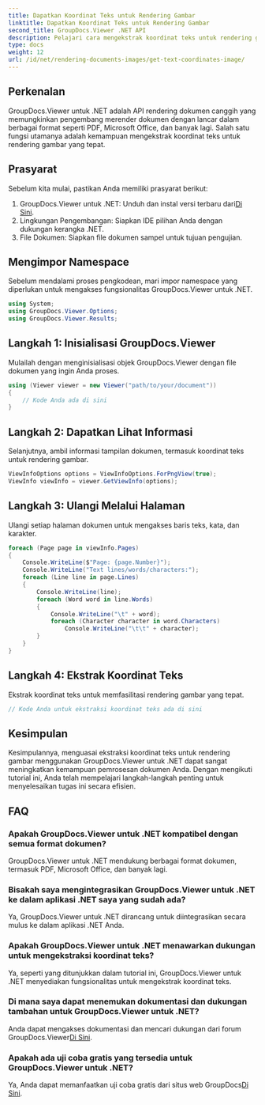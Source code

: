 ```yaml
---
title: Dapatkan Koordinat Teks untuk Rendering Gambar
linktitle: Dapatkan Koordinat Teks untuk Rendering Gambar
second_title: GroupDocs.Viewer .NET API
description: Pelajari cara mengekstrak koordinat teks untuk rendering gambar menggunakan GroupDocs.Viewer untuk .NET. Tingkatkan kemampuan pemrosesan dokumen Anda dengan mudah.
type: docs
weight: 12
url: /id/net/rendering-documents-images/get-text-coordinates-image/
---
```

## Perkenalan
GroupDocs.Viewer untuk .NET adalah API rendering dokumen canggih yang memungkinkan pengembang merender dokumen dengan lancar dalam berbagai format seperti PDF, Microsoft Office, dan banyak lagi. Salah satu fungsi utamanya adalah kemampuan mengekstrak koordinat teks untuk rendering gambar yang tepat.
## Prasyarat
Sebelum kita mulai, pastikan Anda memiliki prasyarat berikut:
1.  GroupDocs.Viewer untuk .NET: Unduh dan instal versi terbaru dari[Di Sini](https://releases.groupdocs.com/viewer/net/).
2. Lingkungan Pengembangan: Siapkan IDE pilihan Anda dengan dukungan kerangka .NET.
3. File Dokumen: Siapkan file dokumen sampel untuk tujuan pengujian.

## Mengimpor Namespace
Sebelum mendalami proses pengkodean, mari impor namespace yang diperlukan untuk mengakses fungsionalitas GroupDocs.Viewer untuk .NET.
```csharp
using System;
using GroupDocs.Viewer.Options;
using GroupDocs.Viewer.Results;
```
## Langkah 1: Inisialisasi GroupDocs.Viewer
Mulailah dengan menginisialisasi objek GroupDocs.Viewer dengan file dokumen yang ingin Anda proses.
```csharp
using (Viewer viewer = new Viewer("path/to/your/document"))
{
    // Kode Anda ada di sini
}
```
## Langkah 2: Dapatkan Lihat Informasi
Selanjutnya, ambil informasi tampilan dokumen, termasuk koordinat teks untuk rendering gambar.
```csharp
ViewInfoOptions options = ViewInfoOptions.ForPngView(true);
ViewInfo viewInfo = viewer.GetViewInfo(options);
```
## Langkah 3: Ulangi Melalui Halaman
Ulangi setiap halaman dokumen untuk mengakses baris teks, kata, dan karakter.
```csharp
foreach (Page page in viewInfo.Pages)
{
    Console.WriteLine($"Page: {page.Number}");
    Console.WriteLine("Text lines/words/characters:");
    foreach (Line line in page.Lines)
    {
        Console.WriteLine(line);
        foreach (Word word in line.Words)
        {
            Console.WriteLine("\t" + word);
            foreach (Character character in word.Characters)
                Console.WriteLine("\t\t" + character);
        }
    }
}
```
## Langkah 4: Ekstrak Koordinat Teks
Ekstrak koordinat teks untuk memfasilitasi rendering gambar yang tepat.
```csharp
// Kode Anda untuk ekstraksi koordinat teks ada di sini
```

## Kesimpulan
Kesimpulannya, menguasai ekstraksi koordinat teks untuk rendering gambar menggunakan GroupDocs.Viewer untuk .NET dapat sangat meningkatkan kemampuan pemrosesan dokumen Anda. Dengan mengikuti tutorial ini, Anda telah mempelajari langkah-langkah penting untuk menyelesaikan tugas ini secara efisien.
## FAQ
### Apakah GroupDocs.Viewer untuk .NET kompatibel dengan semua format dokumen?
GroupDocs.Viewer untuk .NET mendukung berbagai format dokumen, termasuk PDF, Microsoft Office, dan banyak lagi.
### Bisakah saya mengintegrasikan GroupDocs.Viewer untuk .NET ke dalam aplikasi .NET saya yang sudah ada?
Ya, GroupDocs.Viewer untuk .NET dirancang untuk diintegrasikan secara mulus ke dalam aplikasi .NET Anda.
### Apakah GroupDocs.Viewer untuk .NET menawarkan dukungan untuk mengekstraksi koordinat teks?
Ya, seperti yang ditunjukkan dalam tutorial ini, GroupDocs.Viewer untuk .NET menyediakan fungsionalitas untuk mengekstrak koordinat teks.
### Di mana saya dapat menemukan dokumentasi dan dukungan tambahan untuk GroupDocs.Viewer untuk .NET?
 Anda dapat mengakses dokumentasi dan mencari dukungan dari forum GroupDocs.Viewer[Di Sini](https://forum.groupdocs.com/c/viewer/9).
### Apakah ada uji coba gratis yang tersedia untuk GroupDocs.Viewer untuk .NET?
 Ya, Anda dapat memanfaatkan uji coba gratis dari situs web GroupDocs[Di Sini](https://releases.groupdocs.com/).